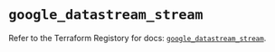 # `google_datastream_stream`

Refer to the Terraform Registory for docs: [`google_datastream_stream`](https://registry.terraform.io/providers/hashicorp/google-beta/5.8.0/docs/resources/google_datastream_stream).
